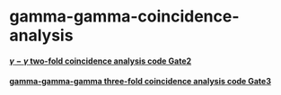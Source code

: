 # gamma-gamma-coincidence-analysis
#### [$\gamma-\gamma$ two-fold coincidence analysis code Gate2](https://github.com/zhihuanli/gamma-gamma-coincidence-analysis/blob/master/Gate2/Readme.md) 
#### [gamma-gamma-gamma three-fold coincidence analysis code Gate3](https://github.com/zhihuanli/gamma-gamma-coincidence-analysis/blob/master/Gate3/Readme.md) 
